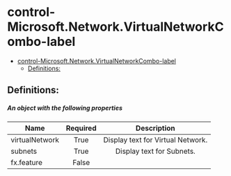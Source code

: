 <a name="control-microsoft-network-virtualnetworkcombo-label"></a>
# control-Microsoft.Network.VirtualNetworkCombo-label
* [control-Microsoft.Network.VirtualNetworkCombo-label](#control-microsoft-network-virtualnetworkcombo-label)
    * [Definitions:](#control-microsoft-network-virtualnetworkcombo-label-definitions)

<a name="control-microsoft-network-virtualnetworkcombo-label-definitions"></a>
## Definitions:
<a name="control-microsoft-network-virtualnetworkcombo-label-definitions-an-object-with-the-following-properties"></a>
##### An object with the following properties
| Name | Required | Description
| ---|:--:|:--:|
|virtualNetwork|True|Display text for Virtual Network.
|subnets|True|Display text for Subnets.
|fx.feature|False|
